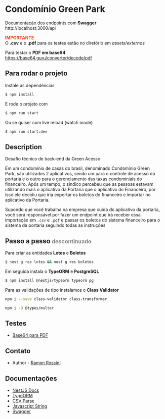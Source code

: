 # Condomínio Green Park

Documentação dos endpoints com <b>Swagger</b><br/>
http://localhost:3000/api

<b style="color: orangered">IMPORTANTE</b></br>
O <b>.csv</b> e o <b>.pdf</b> para os testes estão no diretório em _assets/externos_

Para testar o <b>PDF em base64</b><br/>
https://base64.guru/converter/decode/pdf


## Para rodar o projeto

Instale as dependências
```bash
$ npm install
```
E rode o projeto com
```bash
$ npm run start
```
Ou se quiser com live reload (watch mode)
```bash
$ npm run start:dev
```

## Description

Desafio técnico de back-end da Green Acesso

Em um condomínio de casas do brasil, denominado Condomínio Green Park, são utilizados 2 aplicativos, sendo um para o controle de acesso da portaria e o outro para o gerenciamento das taxas condominiais do financeiro. Após um tempo, o síndico percebeu que as pessoas estavam utilizando mais o aplicativo da Portaria que o aplicativo do Financeiro, por isso ele decidiu que iria exportar os boletos do financeiro e importar no aplicativo da Portaria.

Supondo que você trabalha na empresa que cuida do aplicativo da portaria, você será responsável por fazer um endpoint que irá receber essa importação em `.csv` e `.pdf` e passar os boletos do sistema financeiro para o sistema da portaria seguindo todas as instruções

## Passo a passo <small style="color: gray">descontinuado</small>

Para criar as entidades <b>Lotes</b> e <b>Boletos</b>
```bash
$ nest g res lotes && nest g res boletos
```

Em seguida instala o <b>TypeORM</b> e <b>PostgreSQL</b>
```bash
$ npm install @nestjs/typeorm typeorm pg
```

Para as validações de tipo instalamos o <b>Class Validator</b>
```bash
npm i --save class-validator class-transformer
```

<!-- Para as validações de tipo instalamos o <b>Class Validator</b> -->
```bash
npm i -D @types/multer
```

## Testes

- [Base64 para PDF](https://base64.guru/converter/decode/pdf)

## Contato

- Author - [Ramon Rossini](https://www.linkedin.com/in/ramon-rossini/)

## Documentações

- [NestJS Docs](https://docs.nestjs.com/)
- [TypeORM](https://typeorm.io/)
- [CSV Parse](https://github.com/adaltas/node-csv/blob/master/packages/csv-parse/README.md)
- [Javascript String](https://developer.mozilla.org/en-US/docs/Web/JavaScript/Reference/Global_Objects/String)
- [Swagger](https://swagger.io/docs/)
